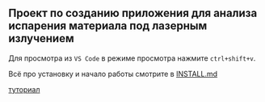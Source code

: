 ## Проект по созданию приложения для анализа испарения материала под лазерным излучением

Для просмотра из `VS Code` в режиме просмотра нажмите `ctrl+shift+v`.

Всё про установку и начало работы смотрите в [INSTALL.md](/tutorial/INSTALL.md)

[туториал](https://github.com/ToshioCP/Gtk4-tutorial/tree/main)